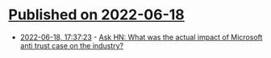 # [Published on 2022-06-18](index.md)

* [2022-06-18, 17:37:23](https://news.ycombinator.com/item?id=31791989) - [Ask HN: What was the actual impact of Microsoft anti trust case on the industry?](https://news.ycombinator.com/item?id=31791989)
